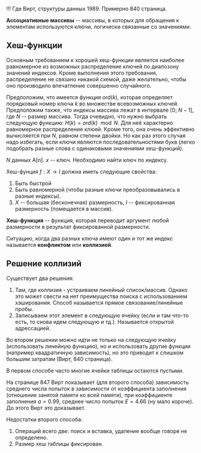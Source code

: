 !!! Где
    Вирт, структуры данных 1989. Примерно 840 страница.

**Ассоциативные массивы** -- массивы, в которых для обращения к элементам используются ключи, логически связанные со значениями.

## Хеш-функции

Основным требованием к хорошей хеш-функции является наиболее равномерное из возможных распределение ключей по диапозону значений индексов. Кроме выполнения этого требования, распределение не связано никакой схемой, даже желательно, чтобы оно производило впечатление совершенно случайного.

Предположим, что имеется функция $ord(k)$, которая определяет порядковый номер ключа $k$ во множестве всевозможных ключей. Предположим также, что индексы массива лежат в интервале $[0;\; N-1]$, где $N$ -- размер массива. Тогда очевидно, что нужно выбрать следующую функцию: $H(k) = ord(k) \mod N$. Для неё характерно равномерное распределение клюей. Кроме того, она очень эффективно вычисляется при $N$, равном степени двойки. Но как раз этого случая надо избегать, если ключи являются последовательностями букв (легко подобрать разные слова с одинаковыми значениями хеш-функций).

$N$ данных A[n]. $x$ -- ключ. Необходимо найти ключ по индексу.

Хеш-фунция $f: X \rightarrow I$ должна иметь следующие свойства:

1. Быть быстрой
2. Быть равномерной (чтобы разные ключи преобразовывались в разные индексы).
3. $X$ -- большая (бесконечная) размерность, $I$ -- фиксированная размерность (помещается в массив).

**Хеш-функция** -- функция, которая переводит аргумент любой размерности в результат фиксированной размерности.

Ситуацию, когда два разных ключа имеют один и тот же индекс называется **конфликтом** или **коллизией**.

## Решение коллизий

Существует два решения:

1. Там, где коллизия - устраиваем линейный список/массив. Однако это может свести на нет преимущества поиска с использованием хэширования. Способ называется прямое связование/линейные пробы.
2. Записываем этот элемент в следующую ячейку (если и там что-то есть, то снова идем следующую и тд.). Называется открытой адрессацией.

Во втором решении можно идти не только на следующую ячейку (использовать линейную функцию), но и использовать другие функции (например квадратичную зависимость), но это приводит к слишком большим затратам (Вирт, 840 страница).

В первом способе часто многие ячейки таблицы остаются пустыми.

На странице 847 Вирт показывает (для второго способа) зависимость среднего числа попыток в зависимости от коэффициента заполнения (отношение занятой памяти ко всей памяти), при коэффициенте заполнения $a = 0.99$, среднее число попыток $E = 4.66$ (ну мало короче). До этого Вирт это доказывает.

Недостатки второго способа:

1. Операций всего две: поиск и вставка, удаление вообще говоря не определено.
2. Размер хеш таблицы фиксирован.